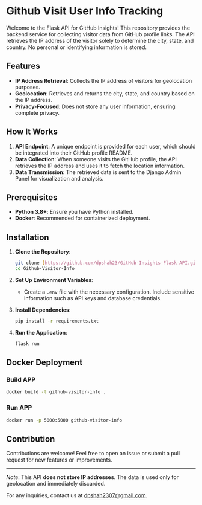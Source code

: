 # Github Visit User Info Tracking

Welcome to the Flask API for GitHub Insights! This repository provides the backend service for collecting visitor data from GitHub profile links. The API retrieves the IP address of the visitor solely to determine the city, state, and country. No personal or identifying information is stored.

## Features

- **IP Address Retrieval**: Collects the IP address of visitors for geolocation purposes.
- **Geolocation**: Retrieves and returns the city, state, and country based on the IP address.
- **Privacy-Focused**: Does not store any user information, ensuring complete privacy.

## How It Works

1. **API Endpoint**: A unique endpoint is provided for each user, which should be integrated into their GitHub profile README.
2. **Data Collection**: When someone visits the GitHub profile, the API retrieves the IP address and uses it to fetch the location information.
3. **Data Transmission**: The retrieved data is sent to the Django Admin Panel for visualization and analysis.

## Prerequisites

- **Python 3.8+**: Ensure you have Python installed.
- **Docker**: Recommended for containerized deployment.

## Installation

1. **Clone the Repository**:
   ```bash
   git clone [https://github.com/dpshah23/GitHub-Insights-Flask-API.git](https://github.com/dpshah23/Github-Visitor-Info.git)
   cd Github-Visitor-Info

   ```

2. **Set Up Environment Variables**:
   - Create a `.env` file with the necessary configuration. Include sensitive information such as API keys and database credentials.

3. **Install Dependencies**:
   ```bash
   pip install -r requirements.txt
   ```

4. **Run the Application**:
   ```bash
   flask run
   ```

## Docker Deployment

### Build APP

```sh
docker build -t github-visitor-info .
```

### Run APP

```sh
docker run -p 5000:5000 github-visitor-info
```

## Contribution

Contributions are welcome! Feel free to open an issue or submit a pull request for new features or improvements.

---

*Note*: This API **does not store IP addresses**. The data is used only for geolocation and immediately discarded.

For any inquiries, contact us at [dpshah2307@gmail.com](mailto:dpshah2307@gmail.com).


